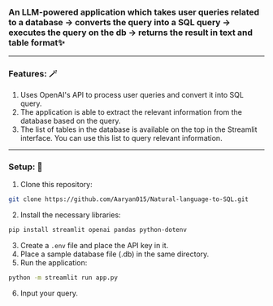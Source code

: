 ### An LLM-powered application which takes user queries related to a database -> converts the query into a SQL query -> executes the query on the db -> returns the result in text and table format✨
-----
### Features: 🪄
1. Uses OpenAI's API to process user queries and convert it into SQL query.
2. The application is able to extract the relevant information from the database based on the query.
3. The list of tables in the database is available on the top in the Streamlit interface. You can use this list to query relevant information.
-----
### Setup: 🧰
1. Clone this repository:
```sh
git clone https://github.com/Aaryan015/Natural-language-to-SQL.git
```
2. Install the necessary libraries:
```sh
pip install streamlit openai pandas python-dotenv
```
3. Create a ```.env``` file and place the API key in it.
4. Place a sample database file (.db) in the same directory.
5. Run the application:
```sh
python -m streamlit run app.py
```
6. Input your query.
